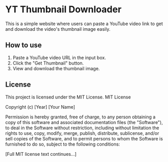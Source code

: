 # YT Thumbnail Downloader

This is a simple website where users can paste a YouTube video link to get and download the video's thumbnail image easily.

## How to use

1. Paste a YouTube video URL in the input box.
2. Click the "Get Thumbnail" button.
3. View and download the thumbnail image.

## License

This project is licensed under the MIT License.
MIT License

Copyright (c) [Year] [Your Name]

Permission is hereby granted, free of charge, to any person obtaining a copy
of this software and associated documentation files (the "Software"), to deal
in the Software without restriction, including without limitation the rights
to use, copy, modify, merge, publish, distribute, sublicense, and/or sell
copies of the Software, and to permit persons to whom the Software is
furnished to do so, subject to the following conditions:

[Full MIT license text continues...]
